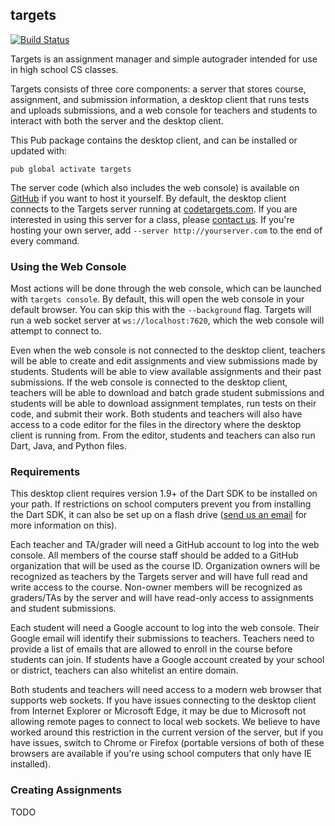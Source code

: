 ## targets ##

[![Build Status](https://travis-ci.org/dart-targets/targets.svg)](https://travis-ci.org/dart-targets/targets)

Targets is an assignment manager and simple autograder intended for use in high school CS classes.

Targets consists of three core components: a server that stores course, assignment, and submission information, a desktop client that runs tests and uploads submissions, and a web console for teachers and students to interact with both the server and the desktop client.

This Pub package contains the desktop client, and can be installed or updated with:

    pub global activate targets
    
The server code (which also includes the web console) is available on [GitHub](https://github.com/dart-targets/targets_server) if you want to host it yourself. By default, the desktop client connects to the Targets server running at [codetargets.com](http://codetargets.com). If you are interested in using this server for a class, please [contact us](mailto:targets@codetargets.com). If you're hosting your own server, add `--server http://yourserver.com` to the end of every command.

### Using the Web Console ###

Most actions will be done through the web console, which can be launched with `targets console`. By default, this will open the web console in your default browser. You can skip this with the `--background` flag. Targets will run a web socket server at `ws://localhost:7620`, which the web console will attempt to connect to.

Even when the web console is not connected to the desktop client, teachers will be able to create and edit assignments and view submissions made by students. Students will be able to view available assignments and their past submissions. If the web console is connected to the desktop client, teachers will be able to download and batch grade student submissions and students will be able to download assignment templates, run tests on their code, and submit their work. Both students and teachers will also have access to a code editor for the files in the directory where the desktop client is running from. From the editor, students and teachers can also run Dart, Java, and Python files.

### Requirements ###

This desktop client requires version 1.9+ of the Dart SDK to be installed on your path. If restrictions on school computers prevent you from installing the Dart SDK, it can also be set up on a flash drive ([send us an email](mailto:targets@codetargets.com) for more information on this).

Each teacher and TA/grader will need a GitHub account to log into the web console. All members of the course staff should be added to a GitHub organization that will be used as the course ID. Organization owners will be recognized as teachers by the Targets server and will have full read and write access to the course. Non-owner members will be recognized as graders/TAs by the server and will have read-only access to assignments and student submissions.

Each student will need a Google account to log into the web console. Their Google email will identify their submissions to teachers. Teachers need to provide a list of emails that are allowed to enroll in the course before students can join. If students have a Google account created by your school or district, teachers can also whitelist an entire domain.

Both students and teachers will need access to a modern web browser that supports web sockets. If you have issues connecting to the desktop client from Internet Explorer or Microsoft Edge, it may be due to Microsoft not allowing remote pages to connect to local web sockets. We believe to have worked around this restriction in the current version of the server, but if you have issues, switch to Chrome or Firefox (portable versions of both of these browsers are available if you're using school computers that only have IE installed).

### Creating Assignments ###

TODO
